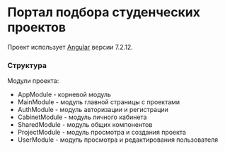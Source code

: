 # Портал подбора студенческих проектов

Проект использует [Angular](https://angular.io) версии 7.2.12.


### Структура

Модули проекта:
* AppModule - корневой модуль
* MainModule - модуль главной страницы с проектами
* AuthModule - модуль авторизации и регистрации
* CabinetModule - модуль личного кабинета
* SharedModule - модуль общих компонентов
* ProjectModule - модуль просмотра и создания проекта
* UserModule - модуль просмотра и редактирования пользователя
